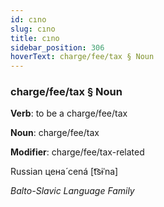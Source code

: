 ```yaml
---
id: cıno
slug: cıno
title: cıno
sidebar_position: 306
hoverText: charge/fee/tax § Noun
---
```


### charge/fee/tax § Noun

**Verb**: to be a charge/fee/tax

**Noun**: charge/fee/tax

**Modifier**: charge/fee/tax-related

Russian цена́ cená [t͡sɨˈna]

*Balto-Slavic Language Family*